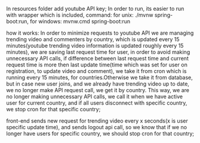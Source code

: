 In resources folder add youtube API key;
In order to run, its easier to run with wrapper which is included, command: 
 for unix: ./mvnw spring-boot:run,
 for windows: mvnw.cmd spring-boot:run


how it works:
In order to minimize requests to youtube API we are managing trending video and commenters by country, which is updated every 15 minutes(youtube trending video information is updated roughly every 15 minutes), we are saving last request time for user, in order to avoid making unnecessary API calls, if difference between last request time and current request time is more then last update time(time which was set for user on registration, to update video and comment), we take it from cron which is running every 15 minutes, for countries.Otherwise we take it from database, but in case new user joins, and we already have trending video up to date, we no longer make API request call, we get it by country.
This way, we are no longer making unnecessary API calls, we call it when we have active user for current country, and if all users disconnect with specific country, we stop cron for that specific country;

front-end sends new request for trending video every x seconds(x is user specific update time), and sends logout api call, so we know that if we no longer have users for specific country, we should stop cron for that country;
